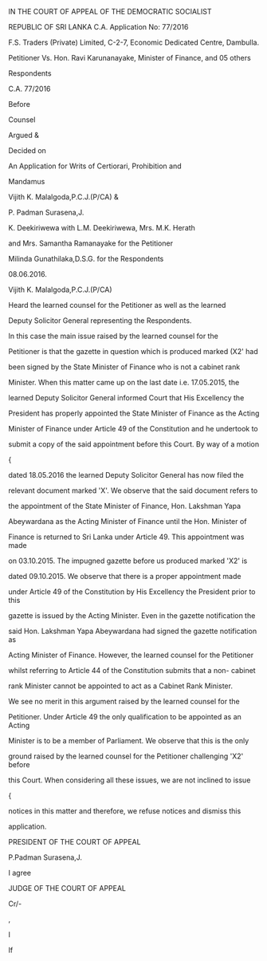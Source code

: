IN THE COURT OF APPEAL OF THE DEMOCRATIC SOCIALIST

REPUBLIC OF SRI LANKA C.A. Application No: 77/2016

F.S. Traders (Private) Limited, C-2-7, Economic Dedicated Centre, Dambulla.

Petitioner Vs. Hon. Ravi Karunanayake, Minister of Finance, and 05 others

Respondents

C.A. 77/2016

Before

Counsel

Argued &

Decided on

An Application for Writs of Certiorari, Prohibition and

Mandamus

Vijith K. Malalgoda,P.C.J.(P/CA) &

P. Padman Surasena,J.

K. Deekiriwewa with L.M. Deekiriwewa, Mrs. M.K. Herath

and Mrs. Samantha Ramanayake for the Petitioner

Milinda Gunathilaka,D.S.G. for the Respondents

08.06.2016.

Vijith K. Malalgoda,P.C.J.(P/CA)

Heard the learned counsel for the Petitioner as well as the learned

Deputy Solicitor General representing the Respondents.

In this case the main issue raised by the learned counsel for the

Petitioner is that the gazette in question which is produced marked (X2' had

been signed by the State Minister of Finance who is not a cabinet rank

Minister. When this matter came up on the last date i.e. 17.05.2015, the

learned Deputy Solicitor General informed Court that His Excellency the

President has properly appointed the State Minister of Finance as the Acting

Minister of Finance under Article 49 of the Constitution and he undertook to

submit a copy of the said appointment before this Court. By way of a motion

{

dated 18.05.2016 the learned Deputy Solicitor General has now filed the

relevant document marked 'X'. We observe that the said document refers to

the appointment of the State Minister of Finance, Hon. Lakshman Yapa

Abeywardana as the Acting Minister of Finance until the Hon. Minister of

Finance is returned to Sri Lanka under Article 49. This appointment was made

on 03.10.2015. The impugned gazette before us produced marked 'X2' is

dated 09.10.2015. We observe that there is a proper appointment made

under Article 49 of the Constitution by His Excellency the President prior to this

gazette is issued by the Acting Minister. Even in the gazette notification the

said Hon. Lakshman Yapa Abeywardana had signed the gazette notification as

Acting Minister of Finance. However, the learned counsel for the Petitioner

whilst referring to Article 44 of the Constitution submits that a non- cabinet

rank Minister cannot be appointed to act as a Cabinet Rank Minister.

We see no merit in this argument raised by the learned counsel for the

Petitioner. Under Article 49 the only qualification to be appointed as an Acting

Minister is to be a member of Parliament. We observe that this is the only

ground raised by the learned counsel for the Petitioner challenging 'X2' before

this Court. When considering all these issues, we are not inclined to issue

{

notices in this matter and therefore, we refuse notices and dismiss this

application.

PRESIDENT OF THE COURT OF APPEAL

P.Padman Surasena,J.

I agree

JUDGE OF THE COURT OF APPEAL

Cr/-

,

I

If